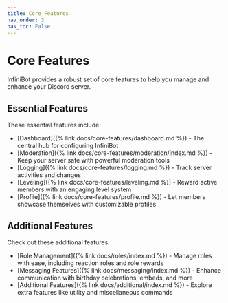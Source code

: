 ```yaml
---
title: Core Features
nav_order: 3
has_toc: False
---
```


# Core Features

InfiniBot provides a robust set of core features to help you manage and enhance your Discord server.

## Essential Features

These essential features include:

- [Dashboard]({% link docs/core-features/dashboard.md %}) - The central hub for configuring InfiniBot
- [Moderation]({% link docs/core-features/moderation/index.md %}) - Keep your server safe with powerful moderation tools
- [Logging]({% link docs/core-features/logging.md %}) - Track server activities and changes
- [Leveling]({% link docs/core-features/leveling.md %}) - Reward active members with an engaging level system
- [Profile]({% link docs/core-features/profile.md %}) - Let members showcase themselves with customizable profiles

## Additional Features
Check out these additional features:
- [Role Management]({% link docs/roles/index.md %}) - Manage roles with ease, including reaction roles and role rewards
- [Messaging Features]({% link docs/messaging/index.md %}) - Enhance communication with birthday celebrations, embeds, and more
- [Additional Features]({% link docs/additional/index.md %}) - Explore extra features like utility and miscellaneous commands